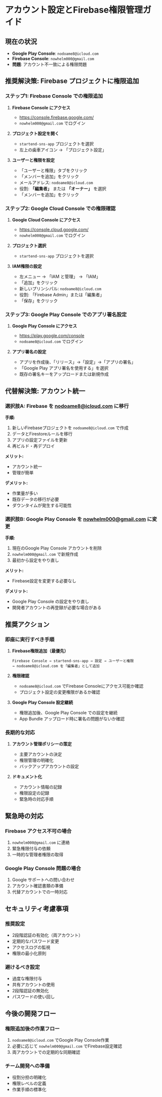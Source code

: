# アカウント設定とFirebase権限管理ガイド

## 現在の状況
- **Google Play Console**: `nodoame8@icloud.com`
- **Firebase Console**: `nowhelm000@gmail.com`
- **問題**: アカウント不一致による権限問題

## 推奨解決策: Firebase プロジェクトに権限追加

### ステップ1: Firebase Console での権限追加

1. **Firebase Console にアクセス**
   - https://console.firebase.google.com/
   - `nowhelm000@gmail.com` でログイン

2. **プロジェクト設定を開く**
   - `startend-sns-app` プロジェクトを選択
   - 左上の歯車アイコン → 「プロジェクト設定」

3. **ユーザーと権限を設定**
   - 「ユーザーと権限」タブをクリック
   - 「メンバーを追加」をクリック
   - メールアドレス: `nodoame8@icloud.com`
   - 役割: **「編集者」** または **「オーナー」** を選択
   - 「メンバーを追加」をクリック

### ステップ2: Google Cloud Console での権限確認

1. **Google Cloud Console にアクセス**
   - https://console.cloud.google.com/
   - `nowhelm000@gmail.com` でログイン

2. **プロジェクト選択**
   - `startend-sns-app` プロジェクトを選択

3. **IAM権限の設定**
   - 左メニュー → 「IAM と管理」 → 「IAM」
   - 「追加」をクリック
   - 新しいプリンシパル: `nodoame8@icloud.com`
   - 役割: 「Firebase Admin」または「編集者」
   - 「保存」をクリック

### ステップ3: Google Play Console でのアプリ署名設定

1. **Google Play Console にアクセス**
   - https://play.google.com/console
   - `nodoame8@icloud.com` でログイン

2. **アプリ署名の設定**
   - アプリを作成後、「リリース」→「設定」→「アプリの署名」
   - 「Google Play アプリ署名を使用する」を選択
   - 既存の署名キーをアップロードまたは新規作成

## 代替解決策: アカウント統一

### 選択肢A: Firebase を nodoame8@icloud.com に移行

**手順:**
1. 新しいFirebaseプロジェクトを `nodoame8@icloud.com` で作成
2. データとFirestoreルールを移行
3. アプリの設定ファイルを更新
4. 再ビルド・再デプロイ

**メリット:**
- アカウント統一
- 管理が簡単

**デメリット:**
- 作業量が多い
- 既存データの移行が必要
- ダウンタイムが発生する可能性

### 選択肢B: Google Play Console を nowhelm000@gmail.com に変更

**手順:**
1. 現在のGoogle Play Console アカウントを削除
2. `nowhelm000@gmail.com` で新規作成
3. 最初から設定をやり直し

**メリット:**
- Firebase設定を変更する必要なし

**デメリット:**
- Google Play Console の設定をやり直し
- 開発者アカウントの再登録が必要な場合がある

## 推奨アクション

### 即座に実行すべき手順

1. **Firebase権限追加（最優先）**
   ```
   Firebase Console → startend-sns-app → 設定 → ユーザーと権限
   → nodoame8@icloud.com を「編集者」として追加
   ```

2. **権限確認**
   - `nodoame8@icloud.com` でFirebase Consoleにアクセス可能か確認
   - プロジェクト設定の変更権限があるか確認

3. **Google Play Console 設定継続**
   - 権限追加後、Google Play Console での設定を継続
   - App Bundle アップロード時に署名の問題がないか確認

### 長期的な対応

1. **アカウント管理ポリシーの策定**
   - 主要アカウントの決定
   - 権限管理の明確化
   - バックアップアカウントの設定

2. **ドキュメント化**
   - アカウント情報の記録
   - 権限設定の記録
   - 緊急時の対応手順

## 緊急時の対応

### Firebase アクセス不可の場合
1. `nowhelm000@gmail.com` に連絡
2. 緊急権限付与の依頼
3. 一時的な管理者権限の取得

### Google Play Console 問題の場合
1. Google サポートへの問い合わせ
2. アカウント確認書類の準備
3. 代替アカウントでの一時対応

## セキュリティ考慮事項

### 推奨設定
- 2段階認証の有効化（両アカウント）
- 定期的なパスワード変更
- アクセスログの監視
- 権限の最小化原則

### 避けるべき設定
- 過度な権限付与
- 共有アカウントの使用
- 2段階認証の無効化
- パスワードの使い回し

## 今後の開発フロー

### 権限追加後の作業フロー
1. `nodoame8@icloud.com` でGoogle Play Console作業
2. 必要に応じて `nowhelm000@gmail.com` でFirebase設定確認
3. 両アカウントでの定期的な同期確認

### チーム開発への準備
- 役割分担の明確化
- 権限レベルの定義
- 作業手順の標準化 
